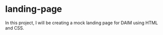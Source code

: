 # landing-page

In this project, I will be creating a mock landing page for DAIM using HTML and CSS.